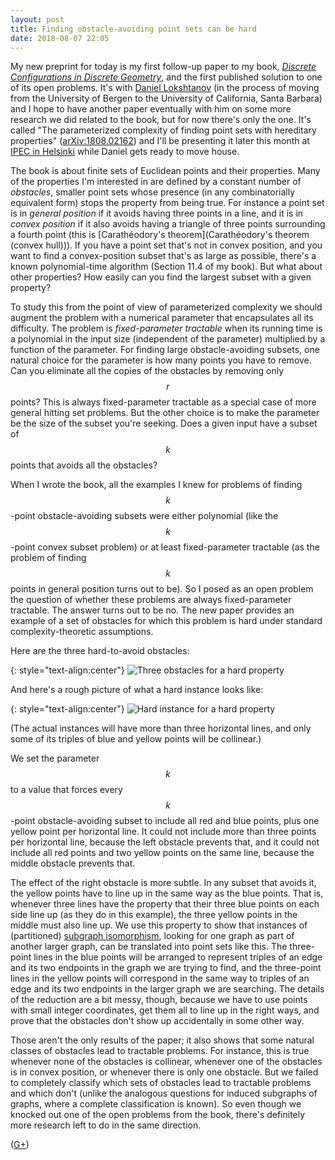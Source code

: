 ```yaml
---
layout: post
title: Finding obstacle-avoiding point sets can be hard
date: 2018-08-07 22:05
---
```

My new preprint for today is my first follow-up paper to my book, [_Discrete Configurations in Discrete Geometry_](https://www.cambridge.org/eppstein), and the first published solution to one of its open problems. It's with [Daniel Lokshtanov](https://cs.ucsb.edu/people/faculty/lokshtanov) (in the process of moving from the University of Bergen to the University of California, Santa Barbara) and I hope to have another paper eventually with him on some more research we did related to the book, but for now there's only the one. It's called "The parameterized complexity of finding point sets with hereditary properties" ([arXiv:1808.02162](https://arxiv.org/abs/1808.02162)) and I'll be presenting it later this month at [IPEC in Helsinki](http://algo2018.hiit.fi/ipec/) while Daniel gets ready to move house.

The book is about finite sets of Euclidean points and their properties.
Many of the properties I'm interested in are defined by a constant number of _obstacles_, smaller point sets whose presence (in any combinatorially equivalent form) stops the property from being true. For instance a point set is in _general position_ if it avoids having three points in a line, and it is in _convex position_ if it also avoids having a triangle of three points surrounding a fourth point (this is [Carathéodory's theorem](Carathéodory's theorem (convex hull))). If you have a point set that's not in convex position, and you want to find a convex-position subset that's as large as possible, there's a known polynomial-time algorithm (Section 11.4 of my book). But what about other properties? How easily can you find the largest subset with a given property?

To study this from the point of view of parameterized complexity we should augment the problem with a numerical parameter that encapsulates all its difficulty. The problem is _fixed-parameter tractable_ when its running time is a polynomial in the input size (independent of the parameter) multiplied by a function of the parameter. For finding large obstacle-avoiding subsets, one natural choice for the parameter is how many points you have to remove. Can you eliminate all the copies of the obstacles by removing only $$r$$ points? This is always fixed-parameter tractable as a special case of more general hitting set problems. But the other choice is to make the parameter be the size of the subset you're seeking. Does a given input have a subset of $$k$$ points that avoids all the obstacles?

When I wrote the book, all the examples I knew for problems of finding $$k$$-point obstacle-avoiding subsets were either polynomial (like the $$k$$-point convex subset problem) or at least fixed-parameter tractable (as the problem of finding $$k$$ points in general position turns out to be). So I posed as an open problem the question of whether these problems are always fixed-parameter tractable. The answer turns out to be no. The new paper provides an example of a set of obstacles for which this problem is hard under standard complexity-theoretic assumptions.

Here are the three hard-to-avoid obstacles:

{: style="text-align:center"}
![Three obstacles for a hard property]({{site.baseurl}}/assets/2018/forbidden.svg)

And here's a rough picture of what a hard instance looks like:

{: style="text-align:center"}
![Hard instance for a hard property]({{site.baseurl}}/assets/2018/yard.svg)

(The actual instances will have more than three horizontal lines, and only some of its triples of blue and yellow points will be collinear.)

We set the parameter $$k$$ to a value that forces every $$k$$-point obstacle-avoiding subset to include all red and blue points, plus one yellow point per horizontal line. It could not include more than three points per horizontal line, because the left obstacle prevents that, and it could not include all red points and two yellow points on the same line, because the middle obstacle prevents that.

The effect of the right obstacle is more subtle. In any subset that avoids it, the yellow points have to line up in the same way as the blue points. That is, whenever three lines have the property that their three blue points on each side line up (as they do in this example), the three yellow points in the middle must also line up. We use this property to show that instances of (partitioned) [subgraph isomorphism](https://en.wikipedia.org/wiki/Subgraph_isomorphism_problem), looking for one graph as part of another larger graph, can be translated into point sets like this. The three-point lines in the blue points will be arranged to represent triples of an edge and its two endpoints in the graph we are trying to find, and the three-point lines in the yellow points will correspond in the same way to triples of an edge and its two endpoints in the larger graph we are searching. The details of the reduction are a bit messy, though, because we have to use points with small integer coordinates, get them all to line up in the right ways, and prove that the obstacles don't show up accidentally in some other way.

Those aren't the only results of the paper; it also shows that some natural classes of obstacles lead to tractable problems. For instance, this is true whenever none of the obstacles is collinear, whenever one of the obstacles is in convex position, or whenever there is only one obstacle. But we failed to completely classify which sets of obstacles lead to tractable problems and which don't (unlike the analogous questions for induced subgraphs of graphs, where a complete classification is known). So even though we knocked out one of the open problems from the book, there's definitely more research left to do in the same direction.

([G+](https://11011110.github.io/blog/2018/08/07/finding-obstacle-avoiding.html))